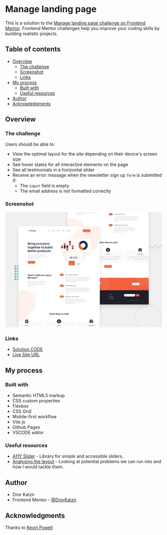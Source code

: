 # Manage landing page

This is a solution to the [Manage landing page challenge on Frontend Mentor](https://www.frontendmentor.io/challenges/manage-landing-page-SLXqC6P5). Frontend Mentor challenges help you improve your coding skills by building realistic projects. 

## Table of contents

- [Overview](#overview)
  - [The challenge](#the-challenge)
  - [Screenshot](#screenshot)
  - [Links](#links)
- [My process](#my-process)
  - [Built with](#built-with)
  - [Useful resources](#useful-resources)
- [Author](#author)
- [Acknowledgments](#acknowledgments)


## Overview

### The challenge

Users should be able to:

- View the optimal layout for the site depending on their device's screen size
- See hover states for all interactive elements on the page
- See all testimonials in a horizontal slider
- Receive an error message when the newsletter sign up `form` is submitted if:
  - The `input` field is empty
  - The email address is not formatted correctly

### Screenshot

![](./screenshot.jpg)


### Links

- [Solution CODE](https://github.com/DorKatzir/manage-landing-page)
- [Live Site URL](https://dorkatzir.github.io/manage-landing-page)

## My process

### Built with

- Semantic HTML5 markup
- CSS custom properties
- Flexbox
- CSS Grid
- Mobile-first workflow
- Vite js
- Github Pages
- VSCODE editor


### Useful resources

- [A11Y Slider](https://a11yslider.js.org/) - Library for simple and accessible sliders..
- [Analysing the layout](https://www.youtube.com/watch?v=h3bTwCqX4ns&t=69s) - Looking at potential problems we can run into and how I would tackle them.

## Author

- Dror Katzir
- Frontend Mentor - [@DrorKatzir](https://www.frontendmentor.io/profile/DorKatzir)

## Acknowledgments

Thanks to [Kevin Powell](https://www.youtube.com/@KevinPowell)

